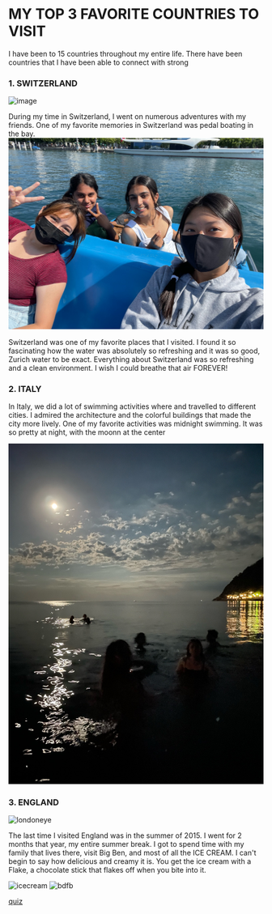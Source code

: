 # MY TOP 3 FAVORITE COUNTRIES TO VISIT
I have been to 15 countries throughout my entire life. There have been countries that I have been able to connect with strong 

### 1. SWITZERLAND
![image](https://switzerland-tour.com/images/city/zurich-top/Lake-Zurich.jpg)

During my time in Switzerland, I went on numerous adventures with my friends. One of my favorite memories in Switzerland was pedal boating in the bay.
![boatpedaling](IMG_4087.JPG)

Switzerland was one of my favorite places that I visited. I found it so fascinating how the water was absolutely so refreshing and it was so good, Zurich water to be exact. Everything about Switzerland was so refreshing and a clean environment. I wish I could breathe that air FOREVER!


### 2. ITALY

In Italy, we did a lot of swimming activities where and travelled to different cities. I admired the architecture and the colorful buildings that made the city more lively. One of my favorite activities was midnight swimming. It was so pretty at night, with the moonn at the center

![midnight](IMG_4490.JPG)


### 3. ENGLAND
![londoneye](https://www.telegraph.co.uk/content/dam/Travel/leadAssets/31/82/London_Eye_view_3182851a.jpg)

The last time I visited England was in the summer of 2015. I went for 2 months that year, my entire summer break. I got to spend time with my family that lives there, visit Big Ben, and most of all the ICE CREAM. I can't begin to say how delicious and creamy it is. You get the ice cream with a Flake, a chocolate stick that flakes off when you bite into it.

![icecream](https://www.mrwhippyscotland.co.uk/wp-content/uploads/2022/02/Product-Montage-768x512.jpg)
![bdfb](https://i.pinimg.com/originals/77/b9/63/77b9639b8f140999bd6c91ed64d20a9a.jpg)


[quiz](nexthttps://www.travelchannel.com/interests/travel-tips/articles/what-bucket-list-trip-should-you-take)
